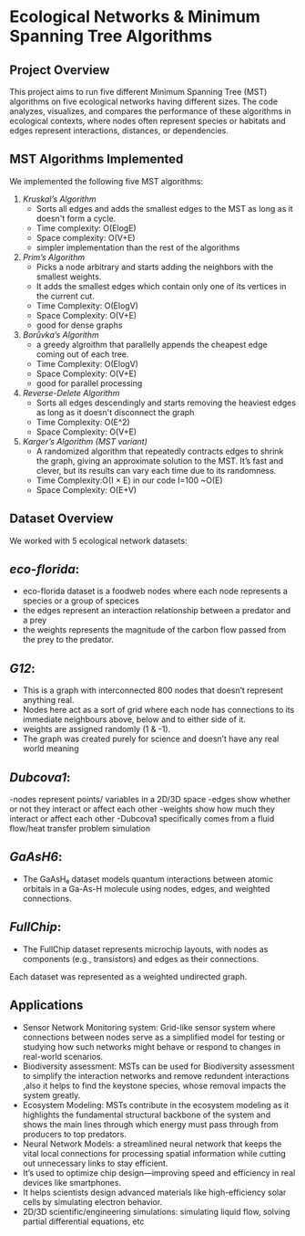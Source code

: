 # Ecological Networks & Minimum Spanning Tree Algorithms

##  Project Overview

This project aims to run five different Minimum Spanning Tree (MST) algorithms on five ecological networks having different sizes. The code analyzes, visualizes, and compares the performance of these algorithms in ecological contexts, where nodes often represent species or habitats and edges represent interactions, distances, or dependencies.


##  MST Algorithms Implemented

We implemented the following five MST algorithms:

1. *Kruskal’s Algorithm* 
   - Sorts all edges and adds the smallest edges to the MST as long as it doesn't form a cycle.
   - Time complexity: O(ElogE)
   - Space complexity: O(V+E)
   - simpler implementation than the rest of the algorithms
2. *Prim’s Algorithm*
   - Picks a node arbitrary and starts adding the neighbors with the smallest weights. 
   - It adds the smallest edges which contain only one of its vertices in the current cut.
   - Time Complexity: O(ElogV)
   - Space Complexity: O(V+E)
   - good for dense graphs
3. *Borůvka’s Algorithm*
   - a greedy algroithm that parallelly appends the cheapest edge coming out of each tree.
   - Time Complexity: O(ElogV)
   - Space Complexity: O(V+E)
   - good for parallel processing
4. *Reverse-Delete Algorithm*
   - Sorts all edges descendingly and starts removing the heaviest edges as long as it doesn't disconnect the graph
   - Time Complexity: O(E^2)
   - Space Complexity: O(V+E)
5. *Karger’s Algorithm (MST variant)*
   - A randomized algorithm that repeatedly contracts edges to shrink the graph, giving an approximate solution to the MST. It’s fast and clever, but its results can vary each time due to its randomness.
   - Time Complexity:O(I × E) in our code I=100 ~O(E)
   - Space Complexity: O(E+V)

##  Dataset Overview

We worked with 5 ecological network datasets:

## *eco-florida*:
- eco-florida dataset is a foodweb nodes where each node represents a species or a group of specices 
- the edges represent an interaction relationship between a predator and a prey
- the weights represents the magnitude of the carbon flow passed from the prey to the predator.
##  *G12*: 
- This is a graph with interconnected 800 nodes that doesn’t represent anything   real.
- Nodes here act as a sort of grid where each node has connections to its immediate neighbours above, below and to either side of it.
- weights are assigned randomly (1 & -1).
- The graph was created purely for science and doesn’t have any real world meaning
## *Dubcova1*:
-nodes represent points/ variables in a 2D/3D space
-edges show whether or not they interact or affect each other 
-weights show how much they interact or affect each other 
-Dubcova1 specifically comes from a fluid flow/heat transfer problem simulation
## *GaAsH6*:
- The GaAsH₆ dataset models quantum interactions between atomic orbitals in a Ga-As-H molecule using nodes, edges, and weighted connections.
## *FullChip*:
- The FullChip dataset represents microchip layouts, with nodes as components (e.g., transistors) and edges as their connections.

Each dataset was represented as a weighted undirected graph.

## Applications 

- Sensor Network Monitoring system: Grid-like sensor system where connections between nodes serve as a simplified model for testing or studying how such networks might behave or respond to changes in real-world scenarios.
- Biodiversity assessment: MSTs can be used for Biodiversity assessment to simplify the interaction networks and remove redundent interactions ,also it helps to find the keystone species, whose removal impacts the system greatly.
- Ecosystem Modeling: MSTs contribute in the ecosystem modeling as it highlights the fundamental structural backbone of the system and shows the main lines through which energy must pass through from producers to top predators. 
- Neural Network Models: a streamlined neural network that keeps the vital local connections for processing spatial information while cutting out unnecessary links to stay efficient.
- It’s used to optimize chip design—improving speed and efficiency in real devices like smartphones.
- It helps scientists design advanced materials like high-efficiency solar cells by simulating electron behavior.
- 2D/3D scientific/engineering simulations: simulating liquid flow, solving partial differential equations, etc
